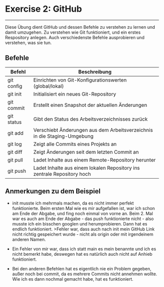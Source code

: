 # Exercise 2: GitHub
--- 
Diese Übung dient GitHub und dessen Befehle zu verstehen zu lernen und damit umzugehen. Zu verstehen wie Git funktioniert, und ein erstes Respository anlegen. Auch verschiedenste Befehle ausprobieren und verstehen, was sie tun.

## Befehle

| Befehl      | Beschreibung                                          |
| ----------- | ----------------------------------------------------- |
| git config  | Einrichten von Git-Konfigurationswerten (global/lokal) |
| git init    | Initialisiert ein neues Git-Repository               |
| git commit  | Erstellt einen Snapshot der aktuellen Änderungen      |
| git status  | Gibt den Status des Arbeitsverzeichnisses zurück     |
| git add     | Verschiebt Änderungen aus dem Arbeitsverzeichnis in die Staging-Umgebung |
| git log     | Zeigt alle Commits eines Projekts an                 |
| git diff    | Zeigt Änderungen seit dem letzten Commit an          |
| git pull    | Ladet Inhalte aus einem Remote-Repository herunter   |
| git push    | Ladet Inhalte aus einem lokalen Repository ins zentrale Repository hoch |

## Anmerkungen zu dem Beispiel
- init musste ich mehrmals machen, da es nicht immer perfekt funktionierte. Beim ersten Mal wie es mir aufgefallen ist, war ich schon am Ende der Abgabe, und fing noch einmal von vorne an. Beim 2. Mal war es auch am Ende der Abgabe - das push funktionierte nicht - also musste ich ein bisschen googlen und herumprobieren. Dann hat es endlich funktioniert. >Fehler war, dass auch nach init mein GitHub Link nicht richtig gespeichert wurde - nicht als origin oder mit irgendeinem anderen Namen.

- Ein Fehler von mir war, dass ich statt main es mein benannte und ich es nicht bemerkt habe, deswegen hat es natürlich auch nicht auf Anhieb funktioniert.

- Bei den anderen Befehlen hat es eigentlich nie ein Problem gegeben, außer noch bei commit, da es mehrere Commits nicht annehmen wollte. Wie ich es dann nochmal gemacht habe, hat es funktioniert.

